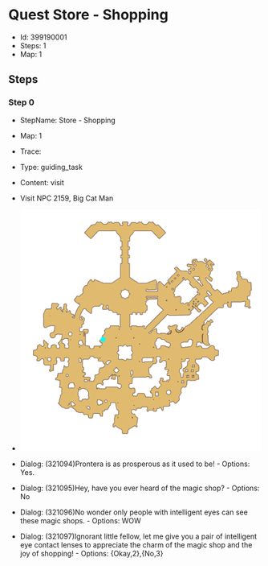 # Quest Store - Shopping

- Id: 399190001
- Steps: 1
- Map: 1

## Steps

### Step 0
- StepName:  Store - Shopping
- Map:  1
- Trace:  
- Type:  guiding_task
- Content:  visit
- Visit NPC 2159, Big Cat Man

- ![images/399190001_0.png](images/399190001_0.png)
- Dialog: (321094)Prontera is as prosperous as it used to be! - Options: Yes.
- Dialog: (321095)Hey, have you ever heard of the magic shop? - Options: No
- Dialog: (321096)No wonder only people with intelligent eyes can see these magic shops. - Options: WOW
- Dialog: (321097)Ignorant little fellow, let me give you a pair of intelligent eye contact lenses to appreciate the charm of the magic shop and the joy of shopping! - Options: {Okay,2},{No,3}


